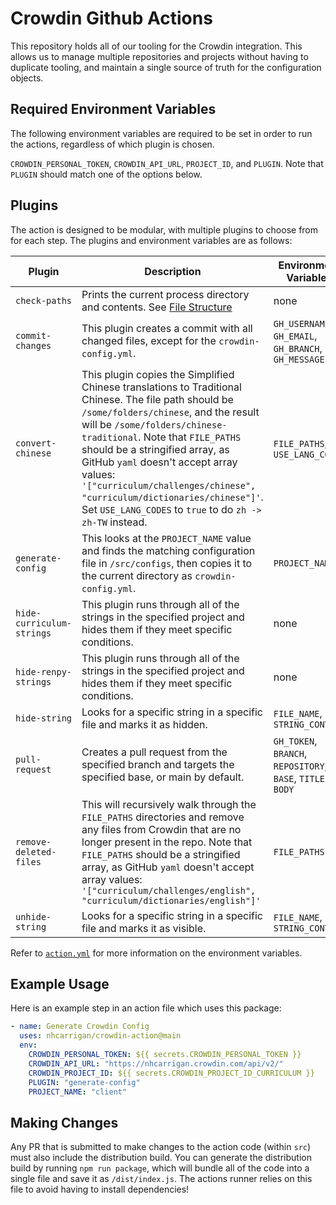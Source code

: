# Crowdin Github Actions

This repository holds all of our tooling for the Crowdin integration. This allows us to manage multiple repositories and projects without having to duplicate tooling, and maintain a single source of truth for the configuration objects.

## Required Environment Variables

The following environment variables are required to be set in order to run the actions, regardless of which plugin is chosen.

`CROWDIN_PERSONAL_TOKEN`, `CROWDIN_API_URL`, `PROJECT_ID`, and `PLUGIN`. Note that `PLUGIN` should match one of the options below.

## Plugins

The action is designed to be modular, with multiple plugins to choose from for each step. The plugins and environment variables are as follows:

| Plugin                    | Description                                                                                                                                                                                                                                                                                                                                                                                                                           | Environment Variables                                       |
| ------------------------- | ------------------------------------------------------------------------------------------------------------------------------------------------------------------------------------------------------------------------------------------------------------------------------------------------------------------------------------------------------------------------------------------------------------------------------------- | ----------------------------------------------------------- |
| `check-paths`             | Prints the current process directory and contents. See [File Structure](#file-structure)                                                                                                                                                                                                                                                                                                                                              | none                                                        |
| `commit-changes`          | This plugin creates a commit with all changed files, except for the `crowdin-config.yml`.                                                                                                                                                                                                                                                                                                                                             | `GH_USERNAME`, `GH_EMAIL`, `GH_BRANCH`, `GH_MESSAGE`        |
| `convert-chinese`         | This plugin copies the Simplified Chinese translations to Traditional Chinese. The file path should be `/some/folders/chinese`, and the result will be `/some/folders/chinese-traditional`. Note that `FILE_PATHS` should be a stringified array, as GitHub `yaml` doesn't accept array values: `'["curriculum/challenges/chinese", "curriculum/dictionaries/chinese"]'`. Set `USE_LANG_CODES` to `true` to do `zh -> zh-TW` instead. | `FILE_PATHS`, `USE_LANG_CODE`                               |
| `generate-config`         | This looks at the `PROJECT_NAME` value and finds the matching configuration file in `/src/configs`, then copies it to the current directory as `crowdin-config.yml`.                                                                                                                                                                                                                                                                 | `PROJECT_NAME`                                              |
| `hide-curriculum-strings` | This plugin runs through all of the strings in the specified project and hides them if they meet specific conditions.                                                                                                                                                                                                                                                                                                                 | none                                                        |
| `hide-renpy-strings`      | This plugin runs through all of the strings in the specified project and hides them if they meet specific conditions.                                                                                                                                                                                                                                                                                                                 | none                                                        |
| `hide-string`             | Looks for a specific string in a specific file and marks it as hidden.                                                                                                                                                                                                                                                                                                                                                                | `FILE_NAME`, `STRING_CONTENT`                               |
| `pull-request`            | Creates a pull request from the specified branch and targets the specified base, or main by default.                                                                                                                                                                                                                                                                                                                                  | `GH_TOKEN`, `BRANCH`, `REPOSITORY`, `BASE`, `TITLE`, `BODY` |
| `remove-deleted-files`    | This will recursively walk through the `FILE_PATHS` directories and remove any files from Crowdin that are no longer present in the repo. Note that `FILE_PATHS` should be a stringified array, as GitHub `yaml` doesn't accept array values: `'["curriculum/challenges/english", "curriculum/dictionaries/english"]'`                                                                                                                | `FILE_PATHS`                                                |
| `unhide-string`           | Looks for a specific string in a specific file and marks it as visible.                                                                                                                                                                                                                                                                                                                                                               | `FILE_NAME`, `STRING_CONTENT`                               |

Refer to [`action.yml`](./action.yml) for more information on the environment variables.

## Example Usage

Here is an example step in an action file which uses this package:

```yml
- name: Generate Crowdin Config
  uses: nhcarrigan/crowdin-action@main
  env:
    CROWDIN_PERSONAL_TOKEN: ${{ secrets.CROWDIN_PERSONAL_TOKEN }}
    CROWDIN_API_URL: "https://nhcarrigan.crowdin.com/api/v2/"
    CROWDIN_PROJECT_ID: ${{ secrets.CROWDIN_PROJECT_ID_CURRICULUM }}
    PLUGIN: "generate-config"
    PROJECT_NAME: "client"
```

## Making Changes

Any PR that is submitted to make changes to the action code (within `src`) must also include the distribution build. You can generate the distribution build by running `npm run package`, which will bundle all of the code into a single file and save it as `/dist/index.js`. The actions runner relies on this file to avoid having to install dependencies!
